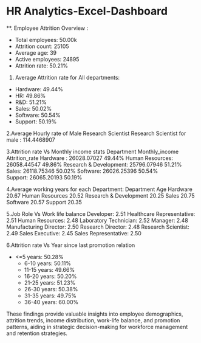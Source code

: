 # HR Analytics-Excel-Dashboard
**. Employee Attrition Overview :
  - Total employees: 50.00k
  - Attrition count: 25105
  - Average age: 39
  - Active employees: 24895
  - Attrition rate: 50.21%

1. Average Attrition rate for All departments:
  - Hardware: 49.44%
  - HR: 49.86%
  - R&D: 51.21%
  - Sales: 50.02%
  - Software: 50.54%
  - Support: 50.19%

2.Average Hourly rate of Male Research Scientist
    Research Scientist for male : 114.4468907

3.Attrition rate Vs Monthly income stats
Department                              Monthly_income            Attrition_rate
Hardware :                                  26028.07027                     49.44%
Human Resources:                      26058.44547                    49.86%
Research & Development:          25796.07946                    51.21% 
Sales:                                           26118.75346                    50.02%
Software:                                     26026.25396                    50.54%    
Support:                                       26065.20193                    50.19%

4.Average working years for each Department:
Department        Age
Hardware	20.67
Human Resources	20.52
Research & Development	20.25
Sales	20.75
Software	20.57
Support	20.35

5.Job Role Vs Work life balance
Developer:	2.51
Healthcare Representative:	2.51
Human Resources:	2.48
Laboratory Technician:	2.52
Manager:	2.48
Manufacturing Director:	2.50
Research Director:	2.48
Research Scientist:	2.49
Sales Executive:	2.45
Sales Representative:  2.50

6.Attrition rate Vs Year since last promotion relation
- <=5 years: 50.28%
  - 6-10 years: 50.11%
  - 11-15 years: 49.66%
  - 16-20 years: 50.20%
  - 21-25 years: 51.23%
  - 26-30 years: 50.38%
  - 31-35 years: 49.75%
  - 36-40 years: 60.00%

These findings provide valuable insights into employee demographics, attrition trends, income distribution, work-life balance, and promotion patterns, aiding in strategic decision-making for workforce management and retention strategies.
